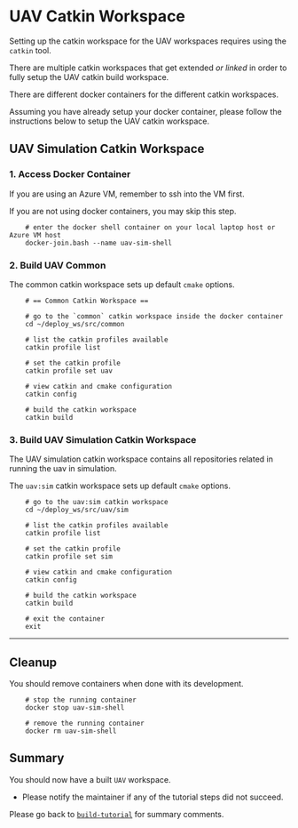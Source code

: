 # UAV Catkin Workspace

Setting up the catkin workspace for the UAV workspaces requires using the `catkin` tool.

There are multiple catkin workspaces that get extended *or linked* in order to fully setup the UAV catkin build workspace.

There are different docker containers for the different catkin workspaces.

Assuming you have already setup your docker container, please follow the instructions below to setup the UAV catkin workspace.

## UAV Simulation Catkin Workspace

### 1. Access Docker Container

If you are using an Azure VM, remember to ssh into the VM first.

If you are not using docker containers, you may skip this step.

        # enter the docker shell container on your local laptop host or Azure VM host
        docker-join.bash --name uav-sim-shell

### 2. Build UAV Common

The common catkin workspace sets up default `cmake` options.

        # == Common Catkin Workspace ==

        # go to the `common` catkin workspace inside the docker container
        cd ~/deploy_ws/src/common

        # list the catkin profiles available
        catkin profile list

        # set the catkin profile
        catkin profile set uav

        # view catkin and cmake configuration
        catkin config

        # build the catkin workspace
        catkin build

### 3. Build UAV Simulation Catkin Workspace

The UAV simulation catkin workspace contains all repositories related in running the uav in simulation.

The `uav:sim` catkin workspace sets up default `cmake` options.


        # go to the uav:sim catkin workspace
        cd ~/deploy_ws/src/uav/sim

        # list the catkin profiles available
        catkin profile list

        # set the catkin profile
        catkin profile set sim

        # view catkin and cmake configuration
        catkin config

        # build the catkin workspace
        catkin build

        # exit the container
        exit

* * *

## Cleanup

You should remove containers when done with its development.

        # stop the running container
        docker stop uav-sim-shell

        # remove the running container
        docker rm uav-sim-shell

## Summary

You should now have a built `UAV` workspace.

- Please notify the maintainer if any of the tutorial steps did not succeed.

Please go back to [`build-tutorial`](build-tutorial.md#Summary) for summary comments.
